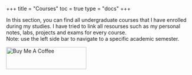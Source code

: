 +++
title = "Courses"
toc = true
type = "docs"
+++

In this section, you can find all undergraduate courses that I have enrolled during my studies. I have tried to link all resourses such as my personal notes, labs, projects and exams for every course.<br>
Note: use the left side bar to navigate to a specific academic semester.

<a href="https://www.buymeacoffee.com/bouzaien" target="_blank"><img src="https://cdn.buymeacoffee.com/buttons/v2/default-blue.png" alt="Buy Me A Coffee" style="height: 60px !important;width: 217px !important;" ></a>